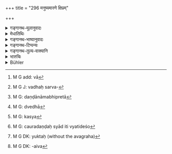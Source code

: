 +++
title = "296 मनुष्यमारणे क्षिप्रम्"

+++

<details><summary>गङ्गानथ-मूलानुवादः</summary>

If the case of a man being killed, on the spot, the guilt would be similar to that of the thief; and half of that in the case of the larger animals, such as cows, elephants, camels, horses and the like.—(296)
</details>

<details><summary>मेधातिथिः</summary>

तादृशे प्राजके रथपशुभिर् मानुष्यश् चेन् मार्यते तदा **चौरवत् तस्य किल्बिषं**[^२६५] दण्डः । यद्य् अपि चौरस्य वधसर्वस्वहरणादयो[^२६६] दण्डास् तथापीह धनदण्ड एव गृह्यते न वधः, **महत्स्व् अर्धम्** इति तत्रैवार्धसंभवात् । स चोत्तमसाहसः कैश्चिद् अभ्युपगतः, यतश् च क्षते क्षुद्रकपशूनां तृतीयस्थानप्राप्तानां द्विशतो दमो ऽतः प्रथमस्थानां मुख्यानाम् उत्तमो युक्त इति । **प्राणभृतः** प्राणवन्तो मनुष्यतिर्यक्पक्ष्यादयः । **महत्सु** महत्त्वं गवां प्रभावतो हस्त्यादीनां प्रमाणतः । **आदि**ग्रहणाद् गर्दभाश्वतरव्याघ्रादयश् च कथंचित् परिगृह्यन्ते । 


[^२६६]:
     M G J: vadhaḥ sarva-


[^२६५]:
     M G add: vā

- वयं तु ब्रूमः- "सहस्रम्" इत्य् एवम् अवक्ष्यत् । यद्य् अन्ये चौरवद् दण्डा नाभिप्रेता[^२६७] अभविष्यन् । तस्माद् अर्धग्रहणाद् वधो[^२६८] मा भूद् धनदण्डास् तु सर्वस्वहरणादयः सर्वे चौरोक्ताः पुरुषापेक्षयातिदिश्यन्ते । 


[^२६८]:
     M G: dvedhā


[^२६७]:
     M G: daṇḍānāmabhipretā

- <u>ननु</u> च मनुष्यमारणे ऽन्यस्य[^२६९] चौरदण्डस्यातिदेशो[^२७०] ऽयुक्तः[^२७१] । स प्रतिपदं मनुष्यहनने विहितः । स च "पुरुषाणाम् कुलीनानाम्" (म्ध् ८.३२३) इति वध एव । तत्र किम् इति वाक्यान्तरगतार्धशब्दानुरोधिनैवं[^२७२] व्याख्यायते । वरम् अर्धस्यैव गुणतः कदाचिद् वृत्तिर् आश्रीयताम् । 


[^२७२]:
     M G DK: -aiva


[^२७१]:
     M G DK: yuktaḥ (without the avagraha)


[^२७०]:
     M G: cauradaṇḍaḥ syād iti vyatideśo


[^२६९]:
     M G: kasya

<u>सत्यम्,</u> यद्य् अर्धशब्दो[^२७३] मारणेन संबध्यमानो ऽन्यथोपपद्येत[^२७४] । न च चौरवद् इत्य् अस्यानुषङ्गागतस्यार्थान्तरवृत्तिः पूर्वापरवाक्ययोः शक्या ॥ ८.२९६ ॥
</details>

<details><summary>गङ्गानथ-भाष्यानुवादः</summary>

If on account of the driver being in the position above described, a man happens to be killed by the cart or by the animals yoked to it, then his ‘*guilt*’—*i.e*., his punishment—‘*would be* *similar to that of the thief*.’

Though the punishment laid down for the thief is either ‘death’ or ‘confiscation of the entire property’ and so forth, yet in the present context it is the *fine* that is meant, and not ‘death’; as is clear from the words—‘*Half of that in the case of the larger animals*,’— since it is only of the *fine* that there can be a ‘half.’

The ‘fine’ for the ‘thief’ has been held to be the ‘highest amercement,’ on the ground that the fine for killing smaller animals, which occupy the third place in the scale—having been put down at ‘two hundred,’ it is only right that in the case of human beings, who occupy the first place in the scale, it should be the ‘highest amercement.’

‘*Animals*,’—living beings, such as man, beasts and birds,etc.

‘*Larger*’;—in the case of ‘cows,’ ‘largeness’ consists in their superior quality, while in that of the elephant and other animals, it consists in their size.

The phrase ‘*and the like*’ is meant to include the ass, the mule, the tiger and others.

Our opinion on this point however is as follows:—If the other punishments of the ‘thief’ were not meant to be applicable to the present case, then the author would have simply mentioned ‘a thousand’ as the fine. The mention of the ‘*half*’ may justify the exclusion of the penalty of ‘death’; but all the other penalties,—such as ‘confiscation of the entire property,’ and so forth—that have been prescribed in the case of the thief,—must be taken as meant to be applicable to the case of men.

“It cannot be right to apply to the case of man-killing any penalty other than ‘death’; because under 8.323 below, it is clearly laid down in so many words that ‘death’ shall be the penalty in the case of killing a man. Under the circumstances, why should the other explanation (whereby only the other penalties are made applicable) be accepted, simply because the term ‘half’ happens to be used in another sentence? It would be far better to attribute some other figurative meaning to the term ‘half’ itself.”

This would be true if there were any other way of construing the term ‘half’ with ‘death.’ ‘Punishment similar to that of the thief’ having been prescribed, it would not be right to take it to mean one thing (*death*) in the first sentence and another thing (*fine*, etc.) in the second.—(296)
</details>

<details><summary>गङ्गानथ-टिप्पन्यः</summary>

This verse is quoted in *Vivādaratnākara* (p. 283), which adds the
following notes:—The term ‘*chauravat*’ indicates the fine that has been
prescribed in connection with the ‘highest amercement’,—and not
*mutilation or death*; as there could be no ‘half’ of the latter,—such a
half being prescribed in the latter part of the verse for causing hurt
to cows and such other animals.

It is quoted in *Vyavahāramayūkha* (p. 109);—in *Parāśaramādhava*
(Vyavahāra, p. 291);—and in *Mitākṣarā* (2.300), where *Bālambhaṭṭī*
adds the following noṭes:—If a man is killed by a chariot, going astray
by reason of the careless driver, then he at once becomes as great an
offender as a thief, and liable to be punished as a thief ‘*Kilviṣam*’
is another reading for ‘*kilviṣī*’; and the penalty meant here must be
the ‘highest amercement,’ not *death*, since the second half of the
verse speaks of the ‘half’ of the said penalty, by which ‘half a fine of
500 is meant, for the offence of killing such larger animals as the cow
and the like.
</details>

<details><summary>गङ्गानथ-तुल्य-वाक्यानि</summary>

**(verses 8.295-298)**

See Comparative notes for [Verse
8.295].
</details>

<details><summary>भारुचिः</summary>

सत्य् अप्य् अविशेषाभिदाने **चोरवत्** किल्बिषे न वधः, किं तर्हि उत्तमसाहसो धनदण्डः । तथा च **प्राणभृत्सु महत्सु** प्रभावतः गवादिषु परिमाणतश् च हस्त्यादिष्व् अर्धदण्डम् आह, चोरवत्किल्बिषदण्डात् । स चार्धदण्डो धनदण्ड एवोत्तमसाहसे युज्यते पूर्वाभिहिते, न वधे । तथा च क्षुद्रकाणां पशूनां तु **हिंसायां** तृतीयस्थाने **द्विशतो दम** उच्यमान उत्तरश्लोके, प्रथमे स्थाने उत्तमसाहस (?) धनदण्डं दर्शयत्य् अत्र । एवं च सति **चोरवत् किल्बिष** उत्तमसाहस एव धनदण्डः, न वधो युज्यते । यदि चैतद् एवं भवति ततो "राजा स्तेनेन गन्तव्यः" इत्य् अत्र राजाभिगमने स्तेनस्योभयं युक्तम् इदम् "शासनाद् वा विमोक्षाद् वा" इति । स च मोक्षो धनदण्डेनैव युक्तः । तथा च कृत्वोत्तरो दण्डविधिर् अर्थवान् भवति । **आदि**ग्रहणं च हयादिष्व् इत्य् एतत् महिषादिविषयं विज्ञेयम् ॥ ८.२९५ ॥
</details>

<details><summary>Bühler</summary>

296	If a man is killed, his guilt will be at once the same as (that of) a thief; for large animals such as cows, elephants, camels or horses, half of that.
</details>
